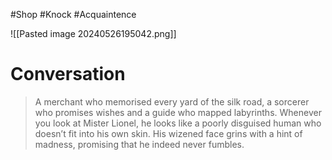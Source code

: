 #Shop #Knock #Acquaintence 

![[Pasted image 20240526195042.png]]
# Conversation

>A merchant who memorised every yard of the silk road, a sorcerer who promises wishes and a guide who mapped labyrinths. Whenever you look at Mister Lionel, he looks like a poorly disguised human who doesn’t fit into his own skin. His wizened face grins with a hint of madness, promising that he indeed never fumbles.
